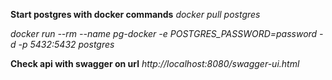**Start postgres with docker commands**
_docker pull postgres_

_docker run --rm --name pg-docker -e POSTGRES_PASSWORD=password -d -p 5432:5432 postgres_

**Check api with swagger on url** 
_http://localhost:8080/swagger-ui.html_

